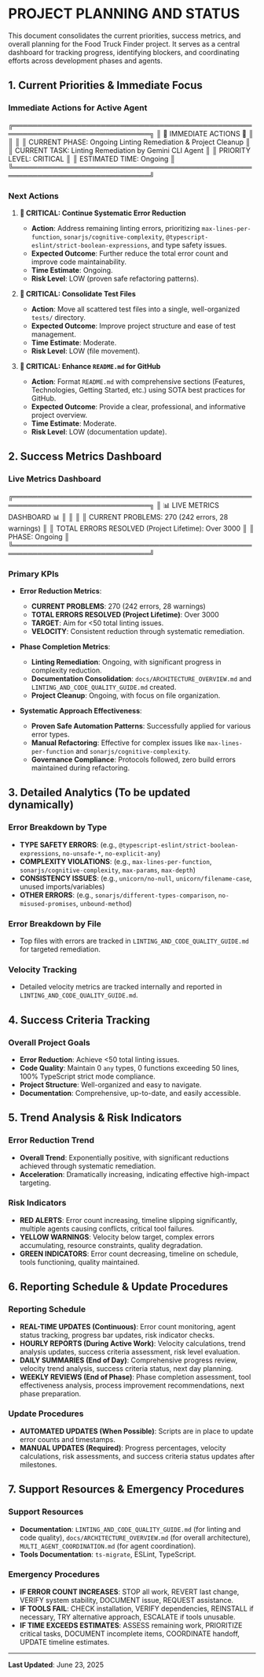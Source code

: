 # PROJECT PLANNING AND STATUS

This document consolidates the current priorities, success metrics, and overall planning for the Food Truck Finder project. It serves as a central dashboard for tracking progress, identifying blockers, and coordinating efforts across development phases and agents.

## 1. Current Priorities & Immediate Focus

### Immediate Actions for Active Agent

╔══════════════════════════════════════════════════════════════════════════════╗
║                           🔴 IMMEDIATE ACTIONS 🔴                           ║
║                                                                              ║
║  CURRENT PHASE: Ongoing Linting Remediation & Project Cleanup               ║
║  CURRENT TASK: Linting Remediation by Gemini CLI Agent                      ║
║  PRIORITY LEVEL: CRITICAL                                                    ║
║  ESTIMATED TIME: Ongoing                                                     ║
╚══════════════════════════════════════════════════════════════════════════════╝

### Next Actions

1.  **🔴 CRITICAL: Continue Systematic Error Reduction**
    -   **Action**: Address remaining linting errors, prioritizing `max-lines-per-function`, `sonarjs/cognitive-complexity`, `@typescript-eslint/strict-boolean-expressions`, and type safety issues.
    -   **Expected Outcome**: Further reduce the total error count and improve code maintainability.
    -   **Time Estimate**: Ongoing.
    -   **Risk Level**: LOW (proven safe refactoring patterns).

2.  **🔴 CRITICAL: Consolidate Test Files**
    -   **Action**: Move all scattered test files into a single, well-organized `tests/` directory.
    -   **Expected Outcome**: Improve project structure and ease of test management.
    -   **Time Estimate**: Moderate.
    -   **Risk Level**: LOW (file movement).

3.  **🔴 CRITICAL: Enhance `README.md` for GitHub**
    -   **Action**: Format `README.md` with comprehensive sections (Features, Technologies, Getting Started, etc.) using SOTA best practices for GitHub.
    -   **Expected Outcome**: Provide a clear, professional, and informative project overview.
    -   **Time Estimate**: Moderate.
    -   **Risk Level**: LOW (documentation update).

## 2. Success Metrics Dashboard

### Live Metrics Dashboard

╔══════════════════════════════════════════════════════════════════════════════╗
║                          📊 LIVE METRICS DASHBOARD 📊                       ║
║                                                                              ║
║  CURRENT PROBLEMS: 270 (242 errors, 28 warnings)                             ║
║  TOTAL ERRORS RESOLVED (Project Lifetime): Over 3000                         ║
║  PHASE: Ongoing                                                              ║
╚══════════════════════════════════════════════════════════════════════════════╝

### Primary KPIs

-   **Error Reduction Metrics**:
    -   **CURRENT PROBLEMS**: 270 (242 errors, 28 warnings)
    -   **TOTAL ERRORS RESOLVED (Project Lifetime)**: Over 3000
    -   **TARGET**: Aim for <50 total linting issues.
    -   **VELOCITY**: Consistent reduction through systematic remediation.

-   **Phase Completion Metrics**:
    -   **Linting Remediation**: Ongoing, with significant progress in complexity reduction.
    -   **Documentation Consolidation**: `docs/ARCHITECTURE_OVERVIEW.md` and `LINTING_AND_CODE_QUALITY_GUIDE.md` created.
    -   **Project Cleanup**: Ongoing, with focus on file organization.

-   **Systematic Approach Effectiveness**:
    -   **Proven Safe Automation Patterns**: Successfully applied for various error types.
    -   **Manual Refactoring**: Effective for complex issues like `max-lines-per-function` and `sonarjs/cognitive-complexity`.
    -   **Governance Compliance**: Protocols followed, zero build errors maintained during refactoring.

## 3. Detailed Analytics (To be updated dynamically)

### Error Breakdown by Type

-   **TYPE SAFETY ERRORS**: (e.g., `@typescript-eslint/strict-boolean-expressions`, `no-unsafe-*`, `no-explicit-any`)
-   **COMPLEXITY VIOLATIONS**: (e.g., `max-lines-per-function`, `sonarjs/cognitive-complexity`, `max-params`, `max-depth`)
-   **CONSISTENCY ISSUES**: (e.g., `unicorn/no-null`, `unicorn/filename-case`, unused imports/variables)
-   **OTHER ERRORS**: (e.g., `sonarjs/different-types-comparison`, `no-misused-promises`, `unbound-method`)

### Error Breakdown by File

-   Top files with errors are tracked in `LINTING_AND_CODE_QUALITY_GUIDE.md` for targeted remediation.

### Velocity Tracking

-   Detailed velocity metrics are tracked internally and reported in `LINTING_AND_CODE_QUALITY_GUIDE.md`.

## 4. Success Criteria Tracking

### Overall Project Goals

-   **Error Reduction**: Achieve <50 total linting issues.
-   **Code Quality**: Maintain 0 `any` types, 0 functions exceeding 50 lines, 100% TypeScript strict mode compliance.
-   **Project Structure**: Well-organized and easy to navigate.
-   **Documentation**: Comprehensive, up-to-date, and easily accessible.

## 5. Trend Analysis & Risk Indicators

### Error Reduction Trend

-   **Overall Trend**: Exponentially positive, with significant reductions achieved through systematic remediation.
-   **Acceleration**: Dramatically increasing, indicating effective high-impact targeting.

### Risk Indicators

-   **RED ALERTS**: Error count increasing, timeline slipping significantly, multiple agents causing conflicts, critical tool failures.
-   **YELLOW WARNINGS**: Velocity below target, complex errors accumulating, resource constraints, quality degradation.
-   **GREEN INDICATORS**: Error count decreasing, timeline on schedule, tools functioning, quality maintained.

## 6. Reporting Schedule & Update Procedures

### Reporting Schedule

-   **REAL-TIME UPDATES (Continuous)**: Error count monitoring, agent status tracking, progress bar updates, risk indicator checks.
-   **HOURLY REPORTS (During Active Work)**: Velocity calculations, trend analysis updates, success criteria assessment, risk level evaluation.
-   **DAILY SUMMARIES (End of Day)**: Comprehensive progress review, velocity trend analysis, success criteria status, next day planning.
-   **WEEKLY REVIEWS (End of Phase)**: Phase completion assessment, tool effectiveness analysis, process improvement recommendations, next phase preparation.

### Update Procedures

-   **AUTOMATED UPDATES (When Possible)**: Scripts are in place to update error counts and timestamps.
-   **MANUAL UPDATES (Required)**: Progress percentages, velocity calculations, risk assessments, and success criteria status updates after milestones.

## 7. Support Resources & Emergency Procedures

### Support Resources

-   **Documentation**: `LINTING_AND_CODE_QUALITY_GUIDE.md` (for linting and code quality), `docs/ARCHITECTURE_OVERVIEW.md` (for overall architecture), `MULTI_AGENT_COORDINATION.md` (for agent coordination).
-   **Tools Documentation**: `ts-migrate`, ESLint, TypeScript.

### Emergency Procedures

-   **IF ERROR COUNT INCREASES**: STOP all work, REVERT last change, VERIFY system stability, DOCUMENT issue, REQUEST assistance.
-   **IF TOOLS FAIL**: CHECK installation, VERIFY dependencies, REINSTALL if necessary, TRY alternative approach, ESCALATE if tools unusable.
-   **IF TIME EXCEEDS ESTIMATES**: ASSESS remaining work, PRIORITIZE critical tasks, DOCUMENT incomplete items, COORDINATE handoff, UPDATE timeline estimates.

---

**Last Updated**: June 23, 2025
